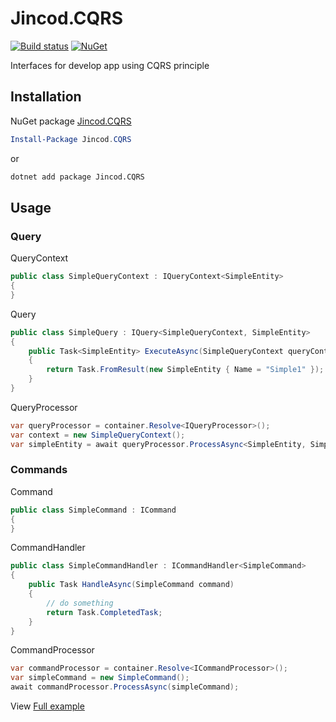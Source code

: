 # Jincod.CQRS

[![Build status](https://ci.appveyor.com/api/projects/status/mieoljc0aj53765m?svg=true)](https://ci.appveyor.com/project/jincod/jincod-cqrs)
[![NuGet](https://img.shields.io/nuget/v/jincod.cqrs.svg)](https://www.nuget.org/packages/Jincod.CQRS)

Interfaces for develop app using CQRS principle

## Installation

NuGet package [Jincod.CQRS](https://www.nuget.org/packages/Jincod.CQRS)

```PowerShell
Install-Package Jincod.CQRS
```
or 

```bash
dotnet add package Jincod.CQRS
```

## Usage

### Query

QueryContext

```csharp
public class SimpleQueryContext : IQueryContext<SimpleEntity>
{
}
```

Query

```csharp
public class SimpleQuery : IQuery<SimpleQueryContext, SimpleEntity>
{
    public Task<SimpleEntity> ExecuteAsync(SimpleQueryContext queryContext)
    {
        return Task.FromResult(new SimpleEntity { Name = "Simple1" });
    }
}
```

QueryProcessor

```csharp
var queryProcessor = container.Resolve<IQueryProcessor>();
var context = new SimpleQueryContext();
var simpleEntity = await queryProcessor.ProcessAsync<SimpleEntity, SimpleQueryContext>(context);
```

### Commands

Command

```csharp
public class SimpleCommand : ICommand
{
}
```

CommandHandler

```csharp
public class SimpleCommandHandler : ICommandHandler<SimpleCommand>
{
    public Task HandleAsync(SimpleCommand command)
    {
        // do something
        return Task.CompletedTask;
    }
}
```

CommandProcessor

```csharp
var commandProcessor = container.Resolve<ICommandProcessor>();
var simpleCommand = new SimpleCommand();
await commandProcessor.ProcessAsync(simpleCommand);
```

View [Full example](https://github.com/jincod/Jincod.CQRS/tree/master/Example)
